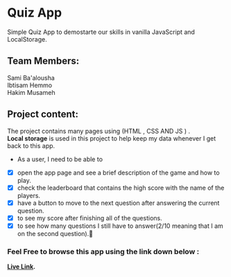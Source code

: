 # Quiz App
Simple Quiz App to demostarte our skills in vanilla JavaScript and LocalStorage.

## Team Members:
  Sami Ba'alousha<br>
  Ibtisam Hemmo<br>
  Hakim Musameh <br>
  
## Project content:
The project contains many pages using (HTML , CSS AND JS ) .<br>
**Local storage** is used in this project to help keep my data whenever I get back to this app.

- As a user, I need to be able to<br>
- [x] open the app page and see a brief description of the game and how to play.<br>
- [x] check the leaderboard that contains the high score with the name of the players.<br>
- [x] have a button to move to the next question after answering the current question.<br>
- [x] to see my score after finishing all of the questions.<br>
- [x] to see how many questions I still have to answer(2/10 meaning that I am on the second question).:partying_face:<br> 

### Feel Free to browse this app using the link down below :
**[Live Link](https://ca-g12.github.io/QuizApp-Ebtisam-Sami-Hakim/).**
